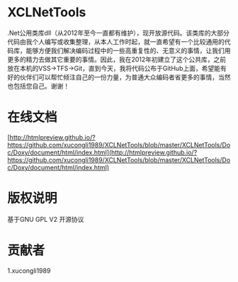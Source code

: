# XCLNetTools

.Net公用类库dll（从2012年至今一直都有维护），现开放源代码。该类库的大部分代码由我个人编写或收集整理，从本人工作时起，就一直希望有一个比较通用的代码库，能够方便我们解决编码过程中的一些高重复性的、无意义的事情，让我们用更多的精力去做其它重要的事情。因此，我在2012年初建立了这个公共库，之前放在本机的VSS->TFS->Git，直到今天，我将代码公布于GitHub上面，希望能有好的伙伴们可以帮忙倾注自己的一份力量，为普通大众编码者省更多的事情，当然也包括您自己。谢谢！

# 在线文档

[http://htmlpreview.github.io/?https://github.com/xucongli1989/XCLNetTools/blob/master/XCLNetTools/Doc/Doxy/document/html/index.html](http://htmlpreview.github.io/?https://github.com/xucongli1989/XCLNetTools/blob/master/XCLNetTools/Doc/Doxy/document/html/index.html)

# 版权说明

基于GNU GPL V2 开源协议

# 贡献者

1.xucongli1989
